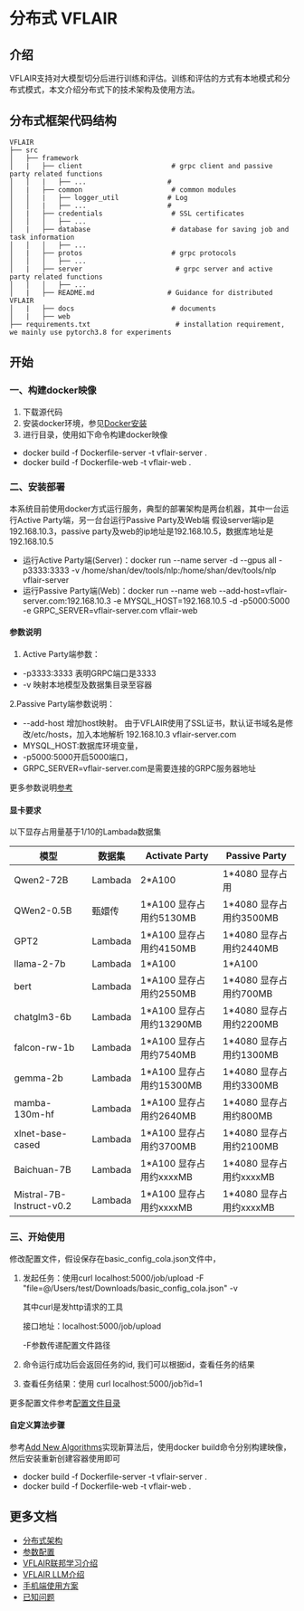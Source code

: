 # 分布式 VFLAIR

## 介绍

VFLAIR支持对大模型切分后进行训练和评估。训练和评估的方式有本地模式和分布式模式，本文介绍分布式下的技术架构及使用方法。

## 分布式框架代码结构

```
VFLAIR
├── src
│   ├── framework           
│   |   ├── client                      # grpc client and passive party related functions
│   │   |   ├── ...                    # 
│   |   ├── common                      # common modules
│   │   |   ├── logger_util            # Log
│   │   |   ├── ...                    #    
│   |   ├── credentials                 # SSL certificates
│   │   │   ├── ...   
│   |   ├── database                    # database for saving job and task information
│   │   │   ├── ...   
│   |   ├── protos                      # grpc protocols
│   │   │   ├── ...   
│   |   ├── server                       # grpc server and active party related functions 
│   │   │   ├── ...   
│   |   ├── README.md                  # Guidance for distributed VFLAIR 
│   |   ├── docs                        # documents
│   |   ├── web
├── requirements.txt                     # installation requirement, we mainly use pytorch3.8 for experiments
```

## 开始

### 一、构建docker映像
1. 下载源代码
2. 安装docker环境，参见[Docker安装](https://docs.docker.com/engine/install/)
3. 进行目录，使用如下命令构建docker映像
- docker build -f Dockerfile-server -t vflair-server .
- docker build -f Dockerfile-web -t vflair-web .

### 二、安装部署

本系统目前使用docker方式运行服务，典型的部署架构是两台机器，其中一台运行Active Party端，另一台台运行Passive Party及Web端
假设server端ip是192.168.10.3，passive party及web的ip地址是192.168.10.5，数据库地址是192.168.10.5

- 运行Active Party端(Server)：docker run --name server -d --gpus all -p3333:3333 -v
  /home/shan/dev/tools/nlp:/home/shan/dev/tools/nlp vflair-server
- 运行Passive Party端(Web)：docker run --name web --add-host=vflair-server.com:192.168.10.3 -e MYSQL_HOST=192.168.10.5 -d -p5000:5000 -e
  GRPC_SERVER=vflair-server.com vflair-web

#### 参数说明
1. Active Party端参数：
- -p3333:3333 表明GRPC端口是3333 
- -v 映射本地模型及数据集目录至容器

2.Passive Party端参数说明：
- --add-host 增加host映射。 由于VFLAIR使用了SSL证书，默认证书域名是修改/etc/hosts，加入本地解析 192.168.10.3 vflair-server.com 
- MYSQL_HOST:数据库环境变量， 
- -p5000:5000开启5000端口， 
- GRPC_SERVER=vflair-server.com是需要连接的GRPC服务器地址 

更多参数说明[参考](./docs/README_parameters.md)

#### 显卡要求
以下显存占用量基于1/10的Lambada数据集

| 模型                       | 数据集     | Activate Party      | Passive Party         |
|--------------------------|---------|---------------------|-----------------------|
| Qwen2-72B                | Lambada | 2*A100              | 1*4080 显存占用           |
| QWen2-0.5B               | 甄嬛传     | 1*A100 显存占用约5130MB  | 1*4080    显存占用约3500MB |
| GPT2                     | Lambada | 1*A100 显存占用约4150MB  | 1*4080 显存占用约2440MB    |
| llama-2-7b               | Lambada | 1*A100              | 1*A100                |
| bert                     | Lambada | 1*A100 显存占用约2550MB  | 1*4080 显存占用约700MB     |
| chatglm3-6b              | Lambada | 1*A100 显存占用约13290MB | 1*4080 显存占用约2200MB    |
| falcon-rw-1b             | Lambada | 1*A100 显存占用约7540MB  | 1*4080 显存占用约1300MB    |
| gemma-2b                 | Lambada | 1*A100 显存占用约15300MB | 1*4080 显存占用约3300MB    |
| mamba-130m-hf            | Lambada | 1*A100 显存占用约2640MB  | 1*4080 显存占用约800MB     |
| xlnet-base-cased         | Lambada | 1*A100 显存占用约3700MB  | 1*4080 显存占用约2100MB    |
| Baichuan-7B              | Lambada | 1*A100 显存占用约xxxxMB  | 1*4080 显存占用约xxxxMB    |
| Mistral-7B-Instruct-v0.2 | Lambada | 1*A100 显存占用约xxxxMB  | 1*4080 显存占用约xxxxMB    |


### 三、开始使用

修改配置文件，假设保存在basic_config_cola.json文件中，

1. 发起任务：使用curl localhost:5000/job/upload -F "file=@/Users/test/Downloads/basic_config_cola.json" -v

   其中curl是发http请求的工具

   接口地址：localhost:5000/job/upload

   -F参数传递配置文件路径

2. 命令运行成功后会返回任务的id, 我们可以根据id，查看任务的结果
3. 查看任务结果：使用 curl localhost:5000/job?id=1

更多配置文件参考[配置文件目录](../configs/test_configs)

#### 自定义算法步骤
参考[Add New Algorithms](../../usage_guidance/Add_New_Algorithm.md)实现新算法后，使用docker build命令分别构建映像，然后安装重新创建容器使用即可

- docker build -f Dockerfile-server -t vflair-server .
- docker build -f Dockerfile-web -t vflair-web .

## 更多文档

- [分布式架构](docs/README_architecture.md)
- [参数配置](../configs/README.md)
- [VFLAIR联邦学习介绍](../../README.md)
- [VFLAIR LLM介绍](../configs/README_LLM.md)
- [手机端使用方案](./docs/README_mobile.md)
- [已知问题](./docs/README_issues.md)